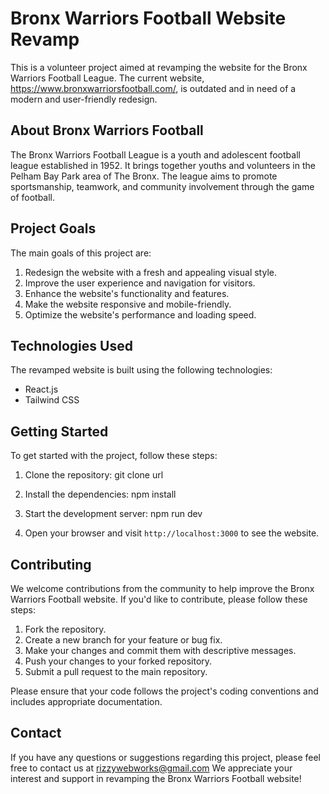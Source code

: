 # Bronx Warriors Football Website Revamp

This is a volunteer project aimed at revamping the website for the Bronx Warriors Football League. The current website, https://www.bronxwarriorsfootball.com/, is outdated and in need of a modern and user-friendly redesign.

## About Bronx Warriors Football

The Bronx Warriors Football League is a youth and adolescent football league established in 1952. It brings together youths and volunteers in the Pelham Bay Park area of The Bronx. The league aims to promote sportsmanship, teamwork, and community involvement through the game of football.

## Project Goals

The main goals of this project are:

1. Redesign the website with a fresh and appealing visual style.
2. Improve the user experience and navigation for visitors.
3. Enhance the website's functionality and features.
4. Make the website responsive and mobile-friendly.
5. Optimize the website's performance and loading speed.

## Technologies Used

The revamped website is built using the following technologies:

- React.js
- Tailwind CSS

## Getting Started

To get started with the project, follow these steps:

1. Clone the repository: git clone url 

2. Install the dependencies: npm install 

3. Start the development server: npm run dev

4. Open your browser and visit `http://localhost:3000` to see the website.

## Contributing

We welcome contributions from the community to help improve the Bronx Warriors Football website. If you'd like to contribute, please follow these steps:

1. Fork the repository.
2. Create a new branch for your feature or bug fix.
3. Make your changes and commit them with descriptive messages.
4. Push your changes to your forked repository.
5. Submit a pull request to the main repository.

Please ensure that your code follows the project's coding conventions and includes appropriate documentation.

## Contact

If you have any questions or suggestions regarding this project, please feel free to contact us at rizzywebworks@gmail.com
We appreciate your interest and support in revamping the Bronx Warriors Football website!